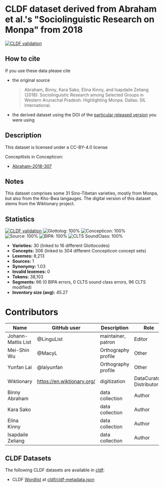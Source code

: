 # CLDF dataset derived from Abraham et al.'s "Sociolinguistic Research on Monpa" from 2018

[![CLDF validation](https://github.com/lexibank/abrahammonpa/workflows/CLDF-validation/badge.svg)](https://github.com/lexibank/abrahammonpa/actions?query=workflow%3ACLDF-validation)

## How to cite

If you use these data please cite
- the original source
  > Abraham, Binny, Kara Sako, Elina Kinny, and Isapdaile Zeliang (2018):  Sociolinguistic Research among Selected Groups in Western Arunachal Pradesh: Highlighting Monpa. Dallas: SIL International.
- the derived dataset using the DOI of the [particular released version](../../releases/) you were using

## Description


This dataset is licensed under a CC-BY-4.0 license


Conceptlists in Concepticon:
- [Abraham-2018-307](https://concepticon.clld.org/contributions/Abraham-2018-307)
## Notes

This dataset comprises some 31 Sino-Tibetan varieties, mostly from Monpa, but also from the Kho-Bwa langauges. The digital version of this dataset stems from the Wiktionary project.



## Statistics


[![CLDF validation](https://github.com/lexibank/abrahammonpa/workflows/CLDF-validation/badge.svg)](https://github.com/lexibank/abrahammonpa/actions?query=workflow%3ACLDF-validation)
![Glottolog: 100%](https://img.shields.io/badge/Glottolog-100%25-brightgreen.svg "Glottolog: 100%")
![Concepticon: 100%](https://img.shields.io/badge/Concepticon-100%25-brightgreen.svg "Concepticon: 100%")
![Source: 100%](https://img.shields.io/badge/Source-100%25-brightgreen.svg "Source: 100%")
![BIPA: 100%](https://img.shields.io/badge/BIPA-100%25-brightgreen.svg "BIPA: 100%")
![CLTS SoundClass: 100%](https://img.shields.io/badge/CLTS%20SoundClass-100%25-brightgreen.svg "CLTS SoundClass: 100%")

- **Varieties:** 30 (linked to 16 different Glottocodes)
- **Concepts:** 306 (linked to 304 different Concepticon concept sets)
- **Lexemes:** 8,213
- **Sources:** 1
- **Synonymy:** 1.03
- **Invalid lexemes:** 0
- **Tokens:** 38,103
- **Segments:** 96 (0 BIPA errors, 0 CLTS sound class errors, 96 CLTS modified)
- **Inventory size (avg):** 45.27

# Contributors

Name               | GitHub user | Description | Role
---                | ---         | --- | ---
Johann-Mattis List | @LinguList  | maintainer, patron | Editor
Mei-Shin Wu        | @MacyL      | Orthography profile | Other
Yunfan Lai         | @laiyunfan  | Orthography profile | Other
Wiktionary         | https://en.wiktionary.org/ | digitization | DataCurator, Distributor
Binny Abraham | | data collection | Author
Kara Sako | | data collection | Author
Elina Kinny | | data collection | Author
Isapdaile Zeliang | | data collection | Author




## CLDF Datasets

The following CLDF datasets are available in [cldf](cldf):

- CLDF [Wordlist](https://github.com/cldf/cldf/tree/master/modules/Wordlist) at [cldf/cldf-metadata.json](cldf/cldf-metadata.json)